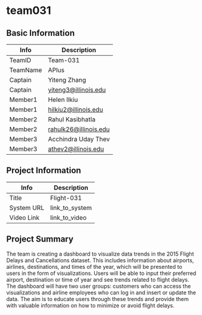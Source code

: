# team031

## Basic Information

|   Info      |        Description     |
| ----------- | ---------------------- |
| TeamID      |        Team-031        |
| TeamName    |         APlus          |
| Captain     |       Yiteng Zhang    |
| Captain     |  yiteng3@illinois.edu  |
| Member1     |        Helen Ilkiu     |
| Member1     |  hilkiu2@illinois.edu |
| Member2     |    Rahul Kasibhatla    |
| Member2     | rahulk26@illinois.edu  |
| Member3     |  Acchindra Uday Thev   |
| Member3     |   athev2@illinois.edu  |

## Project Information

|   Info      |        Description     |
| ----------- | ---------------------- |
|  Title      |       Flight-031     |
| System URL  |      link_to_system    |
| Video Link  |      link_to_video     |

## Project Summary

The team is creating a dashboard to visualize data trends in the 2015 Flight Delays and Cancellations dataset. This includes information about airports, airlines, destinations, and times of the year, which will be presented to users in the form of visualizations. Users will be able to input their preferred airport, destination or time of year and see trends related to flight delays. The dashboard will have two user groups: customers who can access the visualizations and airline employees who can log in and insert or update the data. The aim is to educate users through these trends and provide them with valuable information on how to minimize or avoid flight delays.

